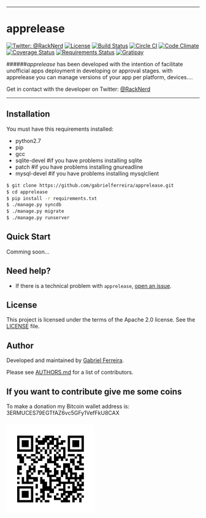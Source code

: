 -------
apprelease
============
[![Twitter: @RackNerd](https://img.shields.io/badge/contact-@racknerd-blue.svg?style=flat)](https://twitter.com/RackNerd)
[![License](http://img.shields.io/:license-apache%202.0-green.svg?style=flat)](https://github.com/gabrielferreira/apprelease/blob/master/LICENSE)
[![Build Status](https://travis-ci.org/gabrielferreira/apprelease.svg?branch=master)](https://travis-ci.org/gabrielferreira/apprelease)
[![Circle CI](https://circleci.com/gh/gabrielferreira/apprelease.svg?style=svg)](https://circleci.com/gh/gabrielferreira/apprelease)
[![Code Climate](https://codeclimate.com/github/gabrielferreira/apprelease/badges/gpa.svg?style=flat)](https://codeclimate.com/github/gabrielferreira/apprelease)
[![Coverage Status](https://coveralls.io/repos/gabrielferreira/apprelease/badge.svg?style=flat)](https://coveralls.io/r/gabrielferreira/apprelease)
[![Requirements Status](https://requires.io/github/gabrielferreira/apprelease/requirements.svg?branch=master)](https://requires.io/github/gabrielferreira/apprelease/requirements/?branch=master)
[![Gratipay](https://img.shields.io/gratipay/gabrielferreira.svg)](https://gratipay.com/~gabrielferreira/)
<!--[![GitHub issues](https://img.shields.io/github/issues/badges/shields.svg)](https://github.com/gabrielferreira/apprelease/issues)-->
<!--[![GitHub forks](https://img.shields.io/github/forks/badges/shields.svg)](https://github.com/gabrielferreira/apprelease/network)-->
<!--[![GitHub stars](https://img.shields.io/github/stars/badges/shields.svg)](https://github.com/gabrielferreira/apprelease/stargazers)-->
<!--[![GitHub followers](https://img.shields.io/github/followers/espadrine.svg)](https://github.com/gabrielferreira/apprelease/watchers)-->

<!--[![Pending Pull-Requests](http://githubbadges.herokuapp.com/badges/badgerbadgerbadger/pulls.svg?style=flat)](https://github.com/gabrielferreira/apprelease/pulls)-->
<!--[![Test Coverage](https://codeclimate.com/github/gabrielferreira/apprelease/badges/coverage.svg)](https://codeclimate.com/github/gabrielferreira/apprelease/coverage)-->
<!--[![Codeship Status](https://img.shields.io/codeship/d6c1ddd0-16a3-0132-5f85-2e35c05e22b1.svg)](https://codeship.com/projects/87668)-->

######*apprelease* has been developed with the intention of facilitate unofficial apps deployment in developing or approval stages. with apprelease you can manage versions of your app per platform, devices....

Get in contact with the developer on Twitter: [@RackNerd](https://twitter.com/RackNerd)

-------

## Installation

You must have this requirements installed:
* python2.7
* pip
* gcc
* sqlite-devel #if you have problems installing sqlite
* patch #if you have problems installing gnureadline
* mysql-devel #if you have problems installing mysqlclient

```sh
$ git clone https://github.com/gabrielferreira/apprelease.git
$ cd apprelease
$ pip install -r requirements.txt
$ ./manage.py syncdb
$ ./manage.py migrate
$ ./manage.py runserver
```

## Quick Start

Comming soon...

## Need help?
- If there is a technical problem with ```apprelease```, [open an issue](https://github.com/gabrielferreira/apprelease/issues/new).

## License
This project is licensed under the terms of the Apache 2.0 license. See the [LICENSE](https://github.com/gabrielferreira/apprelease/blob/master/LICENSE) file.

## Author

Developed and maintained by [Gabriel Ferreira](http://gabrielferreira.com).
<!---->
<!--Original author & Development lead: [Gabriel Ferreira](http://gabrielferreira.com).-->
<!---->
<!--Thanks to everybody that has contributed pull requests, ideas, issues, comments and kind words.-->
<!---->
Please see [AUTHORS.md](https://github.com/gabrielferreira/apprelease/blob/master/AUTHORS.md) for a list of contributors.


## If you want to contribute give me some coins
To make a donation my Bitcoin wallet address is: 3ERMUCES79EGTfAZ6vc5GFy1VefFkU8CAX
<h3 align="left">
  <img src="assets/bitwallet.png" alt="Bitcoin wallet QRcode" />
</h3>
